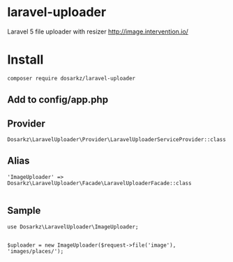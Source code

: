 # laravel-uploader
Laravel 5 file uploader with resizer http://image.intervention.io/

# Install 
```
composer require dosarkz/laravel-uploader
```
## Add to config/app.php

## Provider 
```
Dosarkz\LaravelUploader\Provider\LaravelUploaderServiceProvider::class
```
## Alias

```
'ImageUploader' => Dosarkz\LaravelUploader\Facade\LaravelUploaderFacade::class
  
```
## Sample

```
use Dosarkz\LaravelUploader\ImageUploader;


$uploader = new ImageUploader($request->file('image'), 'images/places/');

```
